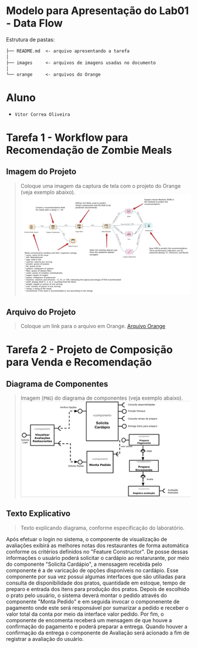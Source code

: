 # Modelo para Apresentação do Lab01 - Data Flow

Estrutura de pastas:

~~~
├── README.md  <- arquivo apresentando a tarefa
│
├── images     <- arquivos de imagens usadas no documento
│
└── orange     <- arquivos do Orange
~~~

# Aluno
* `Vitor Correa Oliveira`

# Tarefa 1 - Workflow para Recomendação de Zombie Meals

## Imagem do Projeto
> Coloque uma imagem da captura de tela com o projeto do Orange (veja exemplo abaixo).
![Workflow Orange](images/orange-zombie-meals-prediction.png)

## Arquivo do Projeto
> Coloque um link para o arquivo em Orange.
>[Arquivo Orange](orange/zombie-meals-vitor-correa-olivera.ows)

# Tarefa 2 - Projeto de Composição para Venda e Recomendação

## Diagrama de Componentes

> Imagem (`PNG`) do diagrama de componentes (veja exemplo abaixo).
![Diagrama Venda](images/diagrama-componentes-venda.png)

## Texto Explicativo

> Texto explicando diagrama, conforme especificação do laboratório.

Após efetuar o login no sistema, o componente de visualização de avaliações exibirá as melhores notas dos restaurantes de forma automática conforme os critérios definidos no "Feature Constructor". De posse dessas informações o usuário poderá solicitar o cardápio ao restarurante, por meio do componente "Solicita Cardápio", a menssagem recebida pelo componente é a de varicação de opções disponíveis no cardápio. Esse componente por sua vez possui algumas interfaces que são utiliadas para consulta de disponibilidade dos pratos, quantidade em estoque, tempo de preparo e entrada dos itens para produção dos pratos. Depois de escolhido o prato pelo usuário, o sistema deverá montar o pedido através do componente "Monta Pedido" e em seguida invocar o componenente de pagamento onde este será responsável por sumarizar a pedido e receber o valor total da conta por meio da interface valor pedido. Por fim, o componente de encomenta receberá um mensagem de que houve a confirmação do pagamento e poderá preparar a entrega. Quando houver a confirmação da entrega o componente de Avaliação será acionado a fim de registrar a avaliação do usuário. 
